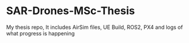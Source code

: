 # SAR-Drones-MSc-Thesis
My thesis repo, It includes AirSim files, UE Build, ROS2, PX4 and logs of what progress is happening 

